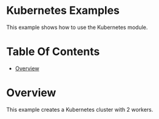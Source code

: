 # Kubernetes Examples
This example shows how to use the Kubernetes module.

# Table Of Contents
- [Overview](#overview)

# Overview
This example creates a Kubernetes cluster with 2 workers.
